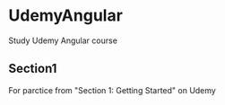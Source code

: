 # UdemyAngular
Study Udemy Angular course

Section1
----
For parctice from "Section 1: Getting Started" on Udemy
